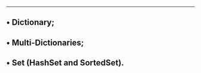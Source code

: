 ------------------------------------------------------
• Dictionary;
-----------------------------------------------------
• Multi-Dictionaries;
-----------------------------------------------------
• Set (HashSet and SortedSet).
----------------------------------------------------
